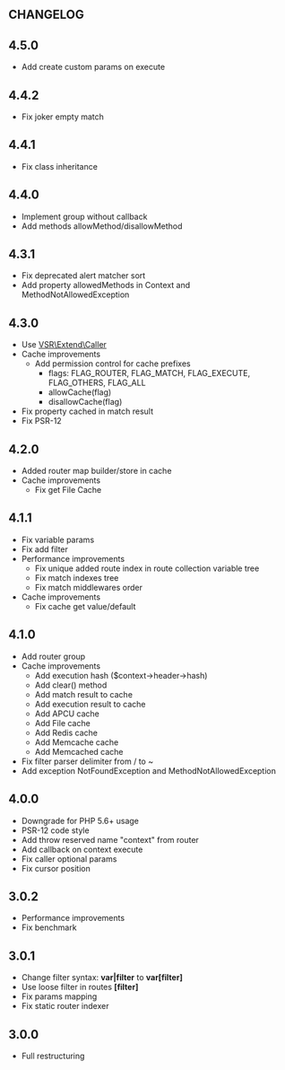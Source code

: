 CHANGELOG
---

## 4.5.0
- Add create custom params on execute

## 4.4.2
- Fix joker empty match

## 4.4.1
- Fix class inheritance

## 4.4.0
- Implement group without callback
- Add methods allowMethod/disallowMethod

## 4.3.1
- Fix deprecated alert matcher sort
- Add property allowedMethods in Context and MethodNotAllowedException

## 4.3.0
- Use [VSR\\Extend\\Caller](https://github.com/vitorsreis/extend-caller)
- Cache improvements
  - Add permission control for cache prefixes
    - flags: FLAG_ROUTER, FLAG_MATCH, FLAG_EXECUTE, FLAG_OTHERS, FLAG_ALL
    - allowCache(flag)
    - disallowCache(flag)
- Fix property cached in match result
- Fix PSR-12

## 4.2.0
- Added router map builder/store in cache
- Cache improvements
  - Fix get File Cache

## 4.1.1
- Fix variable params
- Fix add filter
- Performance improvements
  - Fix unique added route index in route collection variable tree
  - Fix match indexes tree
  - Fix match middlewares order
- Cache improvements
  - Fix cache get value/default

## 4.1.0
- Add router group
- Cache improvements
  - Add execution hash ($context->header->hash)
  - Add clear() method
  - Add match result to cache
  - Add execution result to cache
  - Add APCU cache
  - Add File cache
  - Add Redis cache
  - Add Memcache cache
  - Add Memcached cache
- Fix filter parser delimiter from / to ~
- Add exception NotFoundException and MethodNotAllowedException

## 4.0.0
- Downgrade for PHP 5.6+ usage
- PSR-12 code style
- Add throw reserved name "context" from router
- Add callback on context execute
- Fix caller optional params
- Fix cursor position

## 3.0.2
- Performance improvements
- Fix benchmark

## 3.0.1
- Change filter syntax: **var|filter** to **var\[filter]**
- Use loose filter in routes **\[filter]**
- Fix params mapping
- Fix static router indexer

## 3.0.0
- Full restructuring
